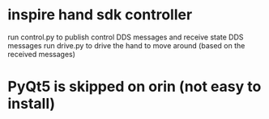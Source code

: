 # inspire hand sdk controller

run control.py to publish control DDS messages and receive state DDS messages
run drive.py to drive the hand to move around (based on the received messages)

# PyQt5 is skipped on orin (not easy to install)
